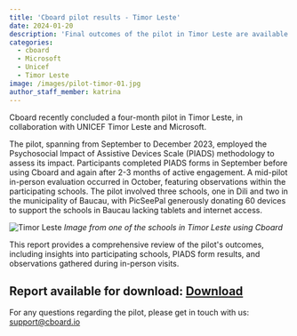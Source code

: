 ```yaml
---
title: 'Cboard pilot results - Timor Leste'
date: 2024-01-20
description: 'Final outcomes of the pilot in Timor Leste are available to download'
categories:
  - cboard
  - Microsoft
  - Unicef
  - Timor Leste
image: /images/pilot-timor-01.jpg
author_staff_member: katrina
---
```

 Cboard recently concluded a four-month pilot in Timor Leste, in collaboration with UNICEF Timor Leste and Microsoft. 

The pilot, spanning from September to December 2023, employed the Psychosocial Impact of Assistive Devices Scale (PIADS) methodology to assess its impact. Participants completed PIADS forms in September before using Cboard and again after 2-3 months of active engagement. A mid-pilot in-person evaluation occurred in October, featuring observations within the participating schools. The pilot involved three schools, one in Dili and two in the municipality of Baucau, with PicSeePal generously donating 60 devices to support the schools in Baucau lacking tablets and internet access. 

![Timor Leste](/images/pilot-timor-02.jpg)
*Image from one of the schools in Timor Leste using Cboard*

This report provides a comprehensive review of the pilot's outcomes, including insights into participating schools, PIADS form results, and observations gathered during in-person visits.

## **Report available for download:** [Download](https://www.cboard.io/documents/CboardTimorLestePilot2023Report.pdf)


For any questions regarding the pilot, please get in touch with us: [support@cboard.io](support@cboard.io)
